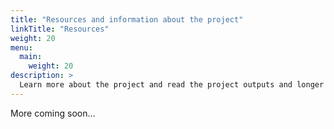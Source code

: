 ```yaml
---
title: "Resources and information about the project"
linkTitle: "Resources"
weight: 20
menu:
  main:
    weight: 20
description: >
  Learn more about the project and read the project outputs and longer articles as they are completed.
---
```


More coming soon...

